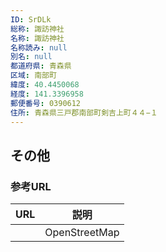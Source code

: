 ```yaml
---
ID: SrDLk
総称: 諏訪神社
名称: 諏訪神社
名称読み: null
別名: null
都道府県: 青森県
区域: 南部町
緯度: 40.4450068
経度: 141.3396958
郵便番号: 0390612
住所: 青森県三戸郡南部町剣吉上町４４−１
---
```


## その他

### 参考URL

| URL | 説明          |
| --- | ------------- |
|     | OpenStreetMap |
